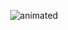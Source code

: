 


<p align="center">
  <img src="https://media.giphy.com/media/l4FATJpd4LWgeruTK/giphy.gif" alt="animated" />
</p>














